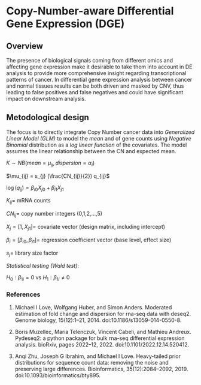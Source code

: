 # Copy-Number-aware Differential Gene Expression (DGE)

## Overview

The presence of biological signals coming from different omics and affecting gene expression make it
desirable to take them into account in DE analysis to provide more comprehensive insight regarding
transcriptional patterns of cancer. In differential gene expression analysis between cancer and normal tissues results can be both driven and masked by CNV, thus leading to false positives and false negatives and could have significant impact on downstream analysis.


## Metodological design
The focus is to directly integrate Copy Number cancer data into  *Generalized Linear Model (GLM)* to model the *mean* and of gene counts using *Negative Binomial* distribution as a *log linear function* of the covariates. The model assumes the linear relationship between the CN and expected mean.

$`K \sim NB(mean = \mu_{ij}, dispersion = \alpha_i)`$ 

$`\mu_{ij} = s_{j} (\frac{CN_{ij}}{2}) q_{ij}`$  

$`\log(q_{ij}) = \beta_{i0} X_{j0} + \beta_{i1} X_{j1}`$ 

$`K_{ij} =`$ mRNA counts

$`CN_{ij} =`$ copy number integers (0,1,2,...,5)

$`X_j = [1, X_{j1}] = `$ covariate vector (design matrix, including intercept)

$`\beta_i = [\beta_{i0}, \beta_{i1}] = `$ regression coefficient vector (base level, effect size)

$`s_j =`$ library size factor


*Statistical testing (Wald test)*:

$`H_0 : \beta_{1i} = 0`$  vs  $`H_1: \beta_{1i} \neq 0`$



### References

1. Michael I Love, Wolfgang Huber, and Simon Anders. Moderated estimation of fold change and dispersion for rna-seq data with deseq2. Genome biology, 15(12):1–21, 2014. doi:10.1186/s13059-014-0550-8.

2. Boris Muzellec, Maria Telenczuk, Vincent Cabeli, and Mathieu Andreux. Pydeseq2: a python package for bulk rna-seq differential expression analysis. bioRxiv, pages 2022–12, 2022. doi:10.1101/2022.12.14.520412.

3. Anqi Zhu, Joseph G Ibrahim, and Michael I Love. Heavy-tailed prior distributions for sequence count data: removing the noise and preserving large differences. Bioinformatics, 35(12):2084–2092, 2019. doi:10.1093/bioinformatics/bty895.
